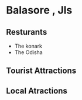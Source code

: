 # Balasore , Jls


## Resturants
- The konark 
- The Odisha
## Tourist Attractions

## Local Atractions